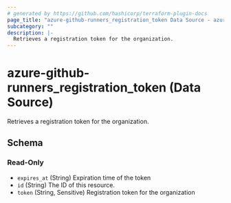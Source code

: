 ```yaml
---
# generated by https://github.com/hashicorp/terraform-plugin-docs
page_title: "azure-github-runners_registration_token Data Source - azure-github-runners"
subcategory: ""
description: |-
  Retrieves a registration token for the organization.
---
```


# azure-github-runners_registration_token (Data Source)

Retrieves a registration token for the organization.



<!-- schema generated by tfplugindocs -->
## Schema

### Read-Only

- `expires_at` (String) Expiration time of the token
- `id` (String) The ID of this resource.
- `token` (String, Sensitive) Registration token for the organization
